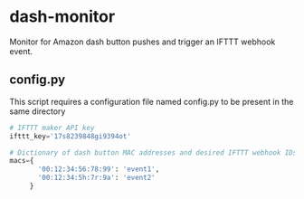 # dash-monitor
Monitor for Amazon dash button pushes and trigger an IFTTT webhook event. 

## config.py
This script requires a configuration file named config.py to be present in the same directory
```python
# IFTTT maker API key
ifttt_key='17s8239848gi9394ot'

# Dictionary of dash button MAC addresses and desired IFTTT webhook IDs
macs={
       '00:12:34:56:78:99': 'event1',
       '00:12:34:5h:7r:9a': 'event2'
     }
```
